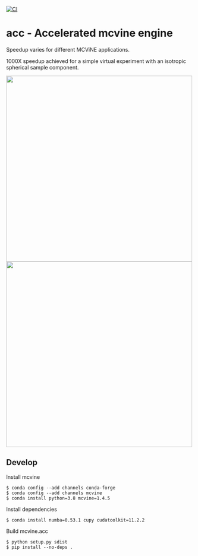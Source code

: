 [![CI](https://github.com/mcvine/acc/actions/workflows/CI.yml/badge.svg)](https://github.com/mcvine/acc/actions/workflows/CI.yml)

# acc - Accelerated mcvine engine

Speedup varies for different MCViNE applications.

1000X speedup achieved for a simple virtual experiment with an isotropic spherical sample component.

<img src="https://user-images.githubusercontent.com/1796155/222188657-1c6a4a5a-6970-4516-b51a-ba0329f56dae.png"  width="500">

<img src="https://user-images.githubusercontent.com/1796155/222188086-3156e883-8691-4178-905a-be3f1c48dd1a.png"  width="500">

## Develop

Install mcvine
```
$ conda config --add channels conda-forge 
$ conda config --add channels mcvine 
$ conda install python=3.8 mcvine=1.4.5 
```

Install dependencies
```
$ conda install numba=0.53.1 cupy cudatoolkit=11.2.2
```

Build mcvine.acc
```
$ python setup.py sdist
$ pip install --no-deps .
```
